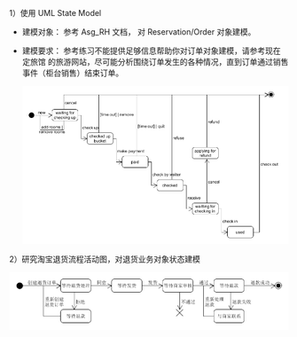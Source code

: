1）使用 UML State Model

- 建模对象： 参考 Asg_RH 文档， 对 Reservation/Order 对象建模。

- 建模要求： 参考练习不能提供足够信息帮助你对订单对象建模，请参考现在 定旅馆 的旅游网站，尽可能分析围绕订单发生的各种情况，直到订单通过销售事件（柜台销售）结束订单。

  <img src="../resources/picture/Homework5/reservarion state diagram.png">

2）研究淘宝退货流程活动图，对退货业务对象状态建模

​	<img src="../resources/picture/Homework5/淘宝退货.png" width="700">